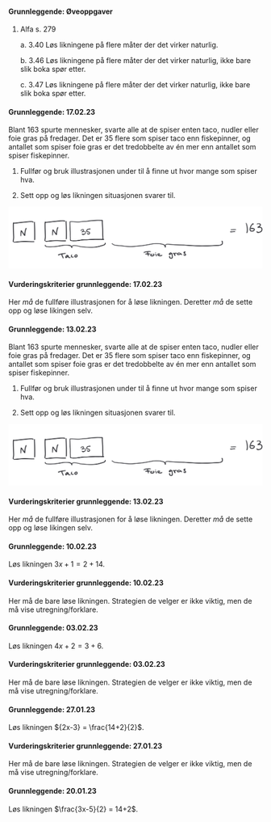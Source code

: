 #### Grunnleggende:  Øveoppgaver

1. Alfa s. 279

    a.  3.40 Løs likningene på flere måter der det virker naturlig.

    b.  3.46 Løs likningene på flere måter der det virker naturlig, ikke
        bare slik boka spør etter.

    c.  3.47 Løs likningene på flere måter der det virker naturlig, ikke
        bare slik boka spør etter.

#### Grunnleggende:  17.02.23

Blant $163$ spurte mennesker, svarte alle at de spiser enten taco, nudler eller foie gras på fredager. Det er $35$ flere som spiser taco enn fiskepinner, og antallet som spiser foie gras er det tredobbelte av én mer enn antallet som spiser fiskepinner.

1. Fullfør og bruk illustrasjonen under til å finne ut hvor mange som spiser hva.

2. Sett opp og løs likningen situasjonen svarer til.

![](https://raw.githubusercontent.com/Andremartiny/MA-173/main/img/2023-03-24-15-18-57.png)

#### Vurderingskriterier grunnleggende:  17.02.23

Her *må* de fullføre illustrasjonen for å løse likningen. Deretter *må* de sette opp og løse likingen selv.

#### Grunnleggende:  13.02.23

Blant $163$ spurte mennesker, svarte alle at de spiser enten taco, nudler eller foie gras på fredager. Det er $35$ flere som spiser taco enn fiskepinner, og antallet som spiser foie gras er det tredobbelte av én mer enn antallet som spiser fiskepinner.

1. Fullfør og bruk illustrasjonen under til å finne ut hvor mange som spiser hva.

2. Sett opp og løs likningen situasjonen svarer til.

![](https://raw.githubusercontent.com/Andremartiny/MA-173/main/img/2023-03-24-15-14-26.png)

#### Vurderingskriterier grunnleggende:  13.02.23

Her *må* de fullføre illustrasjonen for å løse likningen. Deretter *må* de sette opp og løse likingen selv.

#### Grunnleggende:  10.02.23

Løs likningen ${3x+1} = 2+14$.

#### Vurderingskriterier grunnleggende:  10.02.23

Her må de bare løse likningen. Strategien de velger er ikke viktig, men de må vise utregning/forklare.

#### Grunnleggende:  03.02.23

Løs likningen ${4x+2} = 3+6$.

#### Vurderingskriterier grunnleggende:  03.02.23

Her må de bare løse likningen. Strategien de velger er ikke viktig, men de må vise utregning/forklare.

#### Grunnleggende:  27.01.23

Løs likningen ${2x-3} = \frac{14+2}{2}$.

#### Vurderingskriterier grunnleggende:  27.01.23

Her må de bare løse likningen. Strategien de velger er ikke viktig, men de må vise utregning/forklare.

#### Grunnleggende:  20.01.23

Løs likningen $\frac{3x-5}{2} = 14+2$.

